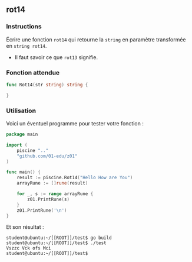 ## rot14

### Instructions

Écrire une fonction `rot14` qui retourne la `string` en paramètre transformée en `string rot14`.

-   Il faut savoir ce que `rot13` signifie.

### Fonction attendue

```go
func Rot14(str string) string {

}
```

### Utilisation

Voici un éventuel programme pour tester votre fonction :

```go
package main

import (
	piscine ".."
	"github.com/01-edu/z01"
)

func main() {
	result := piscine.Rot14("Hello How are You")
	arrayRune := []rune(result)

	for _, s := range arrayRune {
		z01.PrintRune(s)
	}
	z01.PrintRune('\n')
}
```

Et son résultat :

```console
student@ubuntu:~/[[ROOT]]/test$ go build
student@ubuntu:~/[[ROOT]]/test$ ./test
Vszzc Vck ofs Mci
student@ubuntu:~/[[ROOT]]/test$
```
